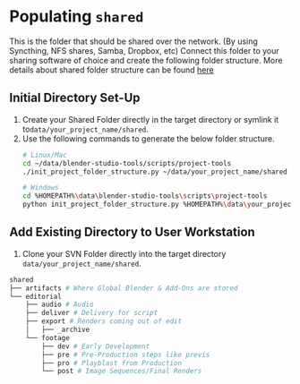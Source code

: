 # Populating `shared`
This is the folder that should be shared over the network. (By using Syncthing, NFS shares, Samba, Dropbox, etc) Connect this folder to your sharing software of choice and create the following folder structure. More details about shared folder structure can be found [here](/naming-conventions/shared-folder-structure.md)

## Initial Directory Set-Up
1. Create your Shared Folder directly in the target directory or symlink it to`data/your_project_name/shared`. 
2. Use the following commands to generate the below folder structure.
    ```bash
    # Linux/Mac    
    cd ~/data/blender-studio-tools/scripts/project-tools
    ./init_project_folder_structure.py ~/data/your_project_name/shared --json_file folder_structure_shared.json
    ```
    ```bash
    # Windows
    cd %HOMEPATH%\data\blender-studio-tools\scripts\project-tools
    python init_project_folder_structure.py %HOMEPATH%\data\your_project_name\shared --json_file folder_structure_shared.json
    ```

## Add Existing Directory to User Workstation
1. Clone your SVN Folder directly into the target directory `data/your_project_name/shared`.

```bash
shared
├── artifacts # Where Global Blender & Add-Ons are stored
└── editorial   
    ├── audio # Audio
    ├── deliver # Delivery for script
    ├── export # Renders coming out of edit
    │   ├── _archive
    └── footage 
        ├── dev # Early Development
        ├── pre # Pre-Production steps like previs
        ├── pro # Playblast from Production
        └── post # Image Sequences/Final Renders
```